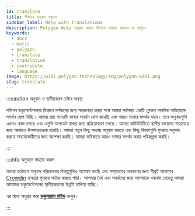 ```yaml
---
id: translate
title: কীভাবে অনুবাদ করবেন
sidebar_label: Help with translations
description: Polygon Wiki অনুবাদ করতে কীভাবে সাহায্য করবেন তা জানুন।
keywords:
  - docs
  - matic
  - polygon
  - translate
  - translation
  - contribute
  - language
image: https://wiki.polygon.technology/img/polygon-wiki.png
slug: translate
---
```


:::caution অনুবাদ ও স্থানীয়করণ চেষ্টার অবস্থা

পলিগন ডকুমেন্টেশনকে বিশ্বজন দর্শকদের জন্য সহজলভ্য করার সঙ্গে আমরা সর্বসময় একটি গ্লোবাল পাবলিক অডিয়েন্সে সমর্থন যোগ দিচ্ছি। আমরা প্রায় পনেরটি ভাষার সমর্থন যোগ করেছি এবং আরও ভাষার সমর্থন সম্ভব। তবে অনুবাদগুলি এখনও কাজ চলছে এবং এগুলি আপডেট রাখার জন্য প্রক্রিয়াকরণ চলছে। আমরা কমিউনিটিতে স্থানীয় বক্তাদের সাহায্যের জন্য আবারও উত্সাহব্যঞ্জক হয়েছি। আমরা নতুন কিছু অধ্যায় অনুবাদ করতে এবং কিছু বিভাগগুলি পুনরায় অনুবাদ করতে সাহায্যকারীদের জন্য অপেক্ষা করছি। আমরা ভবিষ্যতে আরও ভাষার সমর্থন করার পরিকল্পনা করছি।

:::

:::info অনুবাদে সাহায্য করুন

আমরা বর্তমানে অনুবাদ পরিচালনার বিকল্পগুলিও অন্বেষণ করছি এবং সম্প্রদায়ের অবদানের জন্য শীঘ্রই আমাদের [Crowdin](https://crowdin.com/) ব্যবহার পুনরায় সক্রিয় করতে পারি। আপনার ধৈর্য এবং সমর্থনের জন্য আপনাকে ধন্যবাদ যেহেতু আমরা আমাদের ডকুমেন্টেশনের স্থানীয়করণের উন্নতি চালিয়ে যাচ্ছি।

এর মধ্যে অনুগ্রহ করে **[ডকুসারাস গাইড](https://docusaurus.io/docs/i18n/crowdin#translate-the-sources)** দেখুন।

:::
